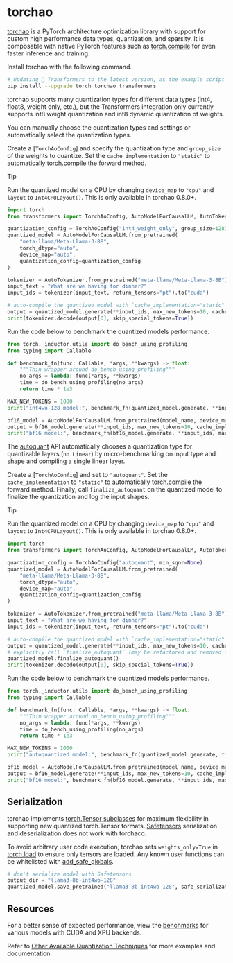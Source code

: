 <!--Copyright 2024 The HuggingFace Team. All rights reserved.
Licensed under the Apache License, Version 2.0 (the "License"); you may not use this file except in compliance with
the License. You may obtain a copy of the License at
http://www.apache.org/licenses/LICENSE-2.0
Unless required by applicable law or agreed to in writing, software distributed under the License is distributed on
an "AS IS" BASIS, WITHOUT WARRANTIES OR CONDITIONS OF ANY KIND, either express or implied. See the License for the
specific language governing permissions and limitations under the License.
⚠️ Note that this file is in Markdown but contain specific syntax for our doc-builder (similar to MDX) that may not be
rendered properly in your Markdown viewer.
-->

# torchao

[torchao](https://github.com/pytorch/ao) is a PyTorch architecture optimization library with support for custom high performance data types, quantization, and sparsity. It is composable with native PyTorch features such as [torch.compile](https://pytorch.org/tutorials/intermediate/torch_compile_tutorial.html) for even faster inference and training.

Install torchao with the following command.

```bash
# Updating 🤗 Transformers to the latest version, as the example script below uses the new auto compilation
pip install --upgrade torch torchao transformers
```

torchao supports many quantization types for different data types (int4, float8, weight only, etc.), but the Transformers integration only currently supports int8 weight quantization and int8 dynamic quantization of weights.

You can manually choose the quantization types and settings or automatically select the quantization types.

<hfoptions id="torchao">
<hfoption id="manual">

Create a [`TorchAoConfig`] and specify the quantization type and `group_size` of the weights to quantize. Set the `cache_implementation` to `"static"` to automatically [torch.compile](https://pytorch.org/tutorials/intermediate/torch_compile_tutorial.html) the forward method.

> [!TIP]
> Run the quantized model on a CPU by changing `device_map` to `"cpu"` and `layout` to `Int4CPULayout()`. This is only available in torchao 0.8.0+.

```py
import torch
from transformers import TorchAoConfig, AutoModelForCausalLM, AutoTokenizer

quantization_config = TorchAoConfig("int4_weight_only", group_size=128)
quantized_model = AutoModelForCausalLM.from_pretrained(
    "meta-llama/Meta-Llama-3-8B",
    torch_dtype="auto",
    device_map="auto",
    quantization_config=quantization_config
)

tokenizer = AutoTokenizer.from_pretrained("meta-llama/Meta-Llama-3-8B")
input_text = "What are we having for dinner?"
input_ids = tokenizer(input_text, return_tensors="pt").to("cuda")

# auto-compile the quantized model with `cache_implementation="static"` to get speed up
output = quantized_model.generate(**input_ids, max_new_tokens=10, cache_implementation="static")
print(tokenizer.decode(output[0], skip_special_tokens=True))
```

Run the code below to benchmark the quantized models performance.

```py
from torch._inductor.utils import do_bench_using_profiling
from typing import Callable

def benchmark_fn(func: Callable, *args, **kwargs) -> float:
    """Thin wrapper around do_bench_using_profiling"""
    no_args = lambda: func(*args, **kwargs)
    time = do_bench_using_profiling(no_args)
    return time * 1e3

MAX_NEW_TOKENS = 1000
print("int4wo-128 model:", benchmark_fn(quantized_model.generate, **input_ids, max_new_tokens=MAX_NEW_TOKENS, cache_implementation="static"))

bf16_model = AutoModelForCausalLM.from_pretrained(model_name, device_map="auto", torch_dtype=torch.bfloat16)
output = bf16_model.generate(**input_ids, max_new_tokens=10, cache_implementation="static") # auto-compile
print("bf16 model:", benchmark_fn(bf16_model.generate, **input_ids, max_new_tokens=MAX_NEW_TOKENS, cache_implementation="static"))
```

</hfoption>
<hfoption id="automatic">

The [autoquant](https://pytorch.org/ao/stable/generated/torchao.quantization.autoquant.html#torchao.quantization.autoquant) API automatically chooses a quantization type for quantizable layers (`nn.Linear`) by micro-benchmarking on input type and shape and compiling a single linear layer.

Create a [`TorchAoConfig`] and set to `"autoquant"`. Set the `cache_implementation` to `"static"` to automatically [torch.compile](https://pytorch.org/tutorials/intermediate/torch_compile_tutorial.html) the forward method. Finally, call `finalize_autoquant` on the quantized model to finalize the quantization and log the input shapes. 

> [!TIP]
> Run the quantized model on a CPU by changing `device_map` to `"cpu"` and `layout` to `Int4CPULayout()`. This is only available in torchao 0.8.0+.

```py
import torch
from transformers import TorchAoConfig, AutoModelForCausalLM, AutoTokenizer

quantization_config = TorchAoConfig("autoquant", min_sqnr=None)
quantized_model = AutoModelForCausalLM.from_pretrained(
    "meta-llama/Meta-Llama-3-8B",
    torch_dtype="auto",
    device_map="auto",
    quantization_config=quantization_config
)

tokenizer = AutoTokenizer.from_pretrained("meta-llama/Meta-Llama-3-8B")
input_text = "What are we having for dinner?"
input_ids = tokenizer(input_text, return_tensors="pt").to("cuda")

# auto-compile the quantized model with `cache_implementation="static"` to get speed up
output = quantized_model.generate(**input_ids, max_new_tokens=10, cache_implementation="static")
# explicitly call `finalize_autoquant` (may be refactored and removed in the future)
quantized_model.finalize_autoquant()
print(tokenizer.decode(output[0], skip_special_tokens=True))
```

Run the code below to benchmark the quantized models performance.

```py
from torch._inductor.utils import do_bench_using_profiling
from typing import Callable

def benchmark_fn(func: Callable, *args, **kwargs) -> float:
    """Thin wrapper around do_bench_using_profiling"""
    no_args = lambda: func(*args, **kwargs)
    time = do_bench_using_profiling(no_args)
    return time * 1e3

MAX_NEW_TOKENS = 1000
print("autoquantized model:", benchmark_fn(quantized_model.generate, **input_ids, max_new_tokens=MAX_NEW_TOKENS, cache_implementation="static"))

bf16_model = AutoModelForCausalLM.from_pretrained(model_name, device_map="auto", torch_dtype=torch.bfloat16)
output = bf16_model.generate(**input_ids, max_new_tokens=10, cache_implementation="static") # auto-compile
print("bf16 model:", benchmark_fn(bf16_model.generate, **input_ids, max_new_tokens=MAX_NEW_TOKENS, cache_implementation="static"))
```

</hfoption>
</hfoptions>

## Serialization

torchao implements [torch.Tensor subclasses](https://pytorch.org/docs/stable/notes/extending.html#subclassing-torch-tensor) for maximum flexibility in supporting new quantized torch.Tensor formats. [Safetensors](https://huggingface.co/docs/safetensors/en/index) serialization and deserialization does not work with torchaco.

To avoid arbitrary user code execution, torchao sets `weights_only=True` in [torch.load](https://pytorch.org/docs/stable/generated/torch.load.html) to ensure only tensors are loaded. Any known user functions can be whitelisted with [add_safe_globals](https://pytorch.org/docs/stable/notes/serialization.html#torch.serialization.add_safe_globals).

```py
# don't serialize model with Safetensors
output_dir = "llama3-8b-int4wo-128"
quantized_model.save_pretrained("llama3-8b-int4wo-128", safe_serialization=False)
```

## Resources

For a better sense of expected performance, view the [benchmarks](https://github.com/pytorch/ao/tree/main/torchao/quantization#benchmarks) for various models with CUDA and XPU backends.

Refer to [Other Available Quantization Techniques](https://github.com/pytorch/ao/tree/main/torchao/quantization#other-available-quantization-techniques) for more examples and documentation.
